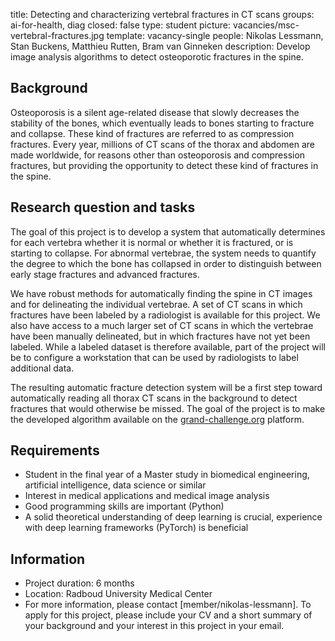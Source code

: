 title: Detecting and characterizing vertebral fractures in CT scans
groups: ai-for-health, diag
closed: false
type: student
picture: vacancies/msc-vertebral-fractures.jpg
template: vacancy-single
people: Nikolas Lessmann, Stan Buckens, Matthieu Rutten, Bram van Ginneken
description: Develop image analysis algorithms to detect osteoporotic fractures in the spine.

## Background
Osteoporosis is a silent age-related disease that slowly decreases the stability of the bones, which eventually leads to
bones starting to fracture and collapse. These kind of fractures are referred to as compression fractures. Every year,
millions of CT scans of the thorax and abdomen are made worldwide, for reasons other than osteoporosis and compression
fractures, but providing the opportunity to detect these kind of fractures in the spine.

## Research question and tasks
The goal of this project is to develop a system that automatically determines for each vertebra
whether it is normal or whether it is fractured, or is starting to collapse. For abnormal vertebrae, the system needs to
quantify the degree to which the bone has collapsed in order to distinguish between early stage fractures and advanced
fractures.

We have robust methods for automatically finding the spine in CT images and for delineating the individual vertebrae.
A set of CT scans in which fractures have been labeled by a radiologist is available for this project. We also have
access to a much larger set of CT scans in which the vertebrae have been manually delineated, but in which fractures
have not yet been labeled. While a labeled dataset is therefore available, part of the project will be to configure a
workstation that can be used by radiologists to label additional data.

The resulting automatic fracture detection system will be a first step toward automatically reading all thorax CT scans
in the background to detect fractures that would otherwise be missed. The goal of the project is to make the developed
algorithm available on the [grand-challenge.org](https://grand-challenge.org) platform.

## Requirements
- Student in the final year of a Master study in biomedical engineering, artificial intelligence, data science or similar
- Interest in medical applications and medical image analysis
- Good programming skills are important (Python)
- A solid theoretical understanding of deep learning is crucial, experience with deep learning frameworks (PyTorch)
  is beneficial

## Information
- Project duration: 6 months
- Location: Radboud University Medical Center
- For more information, please contact [member/nikolas-lessmann]. To apply for this project, please include your CV and
  a short summary of your background and your interest in this project in your email.
